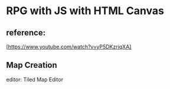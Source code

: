 # RPG with JS with HTML Canvas

## reference:
[https://www.youtube.com/watch?v=yP5DKzriqXA]

## Map Creation
editor: Tiled Map Editor
